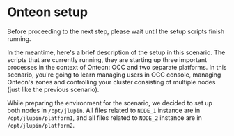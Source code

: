 # Onteon setup

Before proceeding to the next step, please wait until the setup scripts finish running.

In the meantime, here's a brief description of the setup in this scenario. The scripts that are currently running, they are starting up three important processes in the context of Onteon: OCC and two separate platforms. In this scenario, you're going to learn managing users in OCC console, managing Onteon's zones and controlling your cluster consisting of multiple nodes (just like the previous scenario).

While preparing the environment for the scenario, we decided to set up both nodes in `/opt/jlupin`. All files related to `NODE_1` instance are in `/opt/jlupin/platform1`, and all files related to `NODE_2` instance are in `/opt/jlupin/platform2`.
